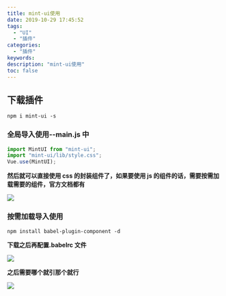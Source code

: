 ```yaml
---
title: mint-ui使用
date: 2019-10-29 17:45:52
tags:
  - "UI"
  - "插件"
categories:
  - "插件"
keywords:
description: "mint-ui使用"
toc: false
---
```


## 下载插件

`npm i mint-ui -s`

### 全局导入使用--main.js 中

```javascript
import MintUI from "mint-ui";
import "mint-ui/lib/style.css";
Vue.use(MintUI);
```

**然后就可以直接使用 css 的封装组件了，如果要使用 js 的组件的话，需要按需加载需要的组件，官方文档都有**

![](https://wx4.sinaimg.cn/mw690/ed984376ly1g8wgimsyy6j20tq0mh0t4.jpg)

### 按需加载导入使用
`npm install babel-plugin-component -d`

**下载之后再配置.babelrc 文件**

![](http://pzcertt0r.bkt.clouddn.com/mintUIJsCj02.png)

**之后需要哪个就引那个就行**

![](http://pzcertt0r.bkt.clouddn.com/mintUIJsCj03.png)
